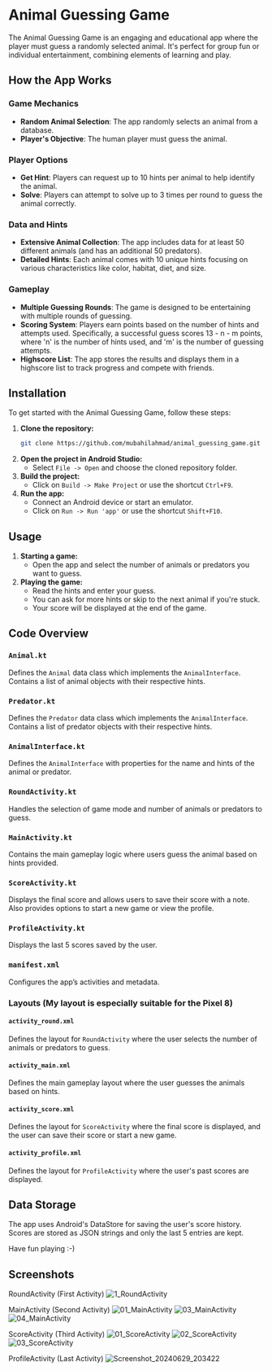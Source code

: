 # Animal Guessing Game

The Animal Guessing Game is an engaging and educational app where the player must guess a randomly selected animal. 
It's perfect for group fun or individual entertainment, combining elements of learning and play.

## How the App Works

### Game Mechanics

- **Random Animal Selection**: The app randomly selects an animal from a database.
- **Player's Objective**: The human player must guess the animal.

### Player Options

- **Get Hint**: Players can request up to 10 hints per animal to help identify the animal.
- **Solve**: Players can attempt to solve up to 3 times per round to guess the animal correctly.

### Data and Hints

- **Extensive Animal Collection**: The app includes data for at least 50 different animals (and has an additional 50 predators).
- **Detailed Hints**: Each animal comes with 10 unique hints focusing on various characteristics like color, habitat, diet, and size.

### Gameplay

- **Multiple Guessing Rounds**: The game is designed to be entertaining with multiple rounds of guessing.
- **Scoring System**: Players earn points based on the number of hints and attempts used. Specifically, 
     a successful guess scores 13 - n - m points, where 'n' is the number of hints used, and 'm' is the number of guessing attempts.
- **Highscore List**: The app stores the results and displays them in a highscore list to track progress and compete with friends.

## Installation

To get started with the Animal Guessing Game, follow these steps:

1. **Clone the repository:**
   ```bash
   git clone https://github.com/mubahilahmad/animal_guessing_game.git
   ```
2. **Open the project in Android Studio:**
   - Select `File -> Open` and choose the cloned repository folder.
3. **Build the project:**
   - Click on `Build -> Make Project` or use the shortcut `Ctrl+F9`.
4. **Run the app:**
   - Connect an Android device or start an emulator.
   - Click on `Run -> Run 'app'` or use the shortcut `Shift+F10`.

## Usage

1. **Starting a game:**
   - Open the app and select the number of animals or predators you want to guess.
2. **Playing the game:**
   - Read the hints and enter your guess.
   - You can ask for more hints or skip to the next animal if you're stuck.
   - Your score will be displayed at the end of the game.

## Code Overview

### `Animal.kt`
Defines the `Animal` data class which implements the `AnimalInterface`. Contains a list of animal objects with their respective hints.

### `Predator.kt`
Defines the `Predator` data class which implements the `AnimalInterface`. Contains a list of predator objects with their respective hints.

### `AnimalInterface.kt`
Defines the `AnimalInterface` with properties for the name and hints of the animal or predator.

### `RoundActivity.kt`
Handles the selection of game mode and number of animals or predators to guess.

### `MainActivity.kt`
Contains the main gameplay logic where users guess the animal based on hints provided.

### `ScoreActivity.kt`
Displays the final score and allows users to save their score with a note. Also provides options to start a new game or view the profile.

### `ProfileActivity.kt`
Displays the last 5 scores saved by the user.

### `manifest.xml`
Configures the app’s activities and metadata.

### Layouts (My layout is especially suitable for the Pixel 8)

#### `activity_round.xml`
Defines the layout for `RoundActivity` where the user selects the number of animals or predators to guess.

#### `activity_main.xml`
Defines the main gameplay layout where the user guesses the animals based on hints.

#### `activity_score.xml`
Defines the layout for `ScoreActivity` where the final score is displayed, and the user can save their score or start a new game.

#### `activity_profile.xml`
Defines the layout for `ProfileActivity` where the user's past scores are displayed.

## Data Storage
The app uses Android's DataStore for saving the user's score history. Scores are stored as JSON strings and only the last 5 entries are kept.

Have fun playing :-)


## Screenshots

RoundActivity (First Activity)
![1_RoundActivity](https://github.com/mubahilahmad/animal_guessing_game/assets/171627590/4fb0b8d0-08af-419d-b9e3-555bd02c8364)

MainActivity (Second Activity)
![01_MainActivity](https://github.com/mubahilahmad/animal_guessing_game/assets/171627590/43edd61c-c1a5-4634-bb7b-d4cef698b67a)
![03_MainActivity](https://github.com/mubahilahmad/animal_guessing_game/assets/171627590/e93eca38-9bbc-45f1-ae9e-2a2524919470)
![04_MainActivity](https://github.com/mubahilahmad/animal_guessing_game/assets/171627590/71587e58-e57b-4962-bf77-a3f3e0b90fa7)


ScoreActivity (Third Activity)
![01_ScoreActivity](https://github.com/mubahilahmad/animal_guessing_game/assets/171627590/ee4d20d8-2eac-496a-aba8-20e5e6804b38)
![02_ScoreActivity](https://github.com/mubahilahmad/animal_guessing_game/assets/171627590/d5506676-b858-48ba-982e-07fa73896a93)
![03_ScoreActivity](https://github.com/mubahilahmad/animal_guessing_game/assets/171627590/b89c64b1-199e-4991-ad5a-4f54a2ac3f15)


ProfileActivity (Last Activity)
![Screenshot_20240629_203422](https://github.com/mubahilahmad/animal_guessing_game/assets/171627590/5f9bbde9-d5ff-40b2-a5ae-b674088d0714)
